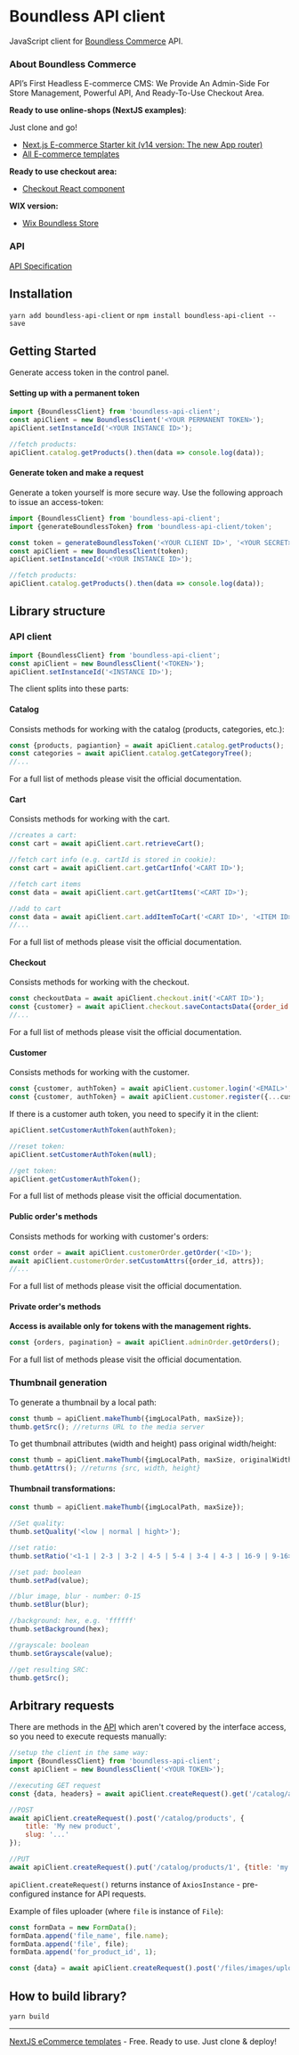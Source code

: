 # Boundless API client

JavaScript client for [Boundless Commerce](https://boundless-commerce.com/) API. 

### About Boundless Commerce

API’s First Headless E-commerce CMS: We Provide An Admin-Side For Store Management, Powerful API, And Ready-To-Use 
Checkout Area.

**Ready to use online-shops (NextJS examples)**:

Just clone and go!

- [Next.js E-commerce Starter kit (v14 version: The new App router)](https://github.com/kirill-zhirnov/nextjs-ecommerce-starter-kit)
- [All E-commerce templates](https://boundless-commerce.com/templates)

**Ready to use checkout area:**

- [Checkout React component](https://github.com/kirill-zhirnov/boundless-checkout-react)


**WIX version:**

- [Wix Boundless Store](https://www.wix.com/app-market/boundless-store)

### API

[API Specification](https://docs.boundless-commerce.com/)

## Installation

`yarn add boundless-api-client` or `npm install boundless-api-client --save`

## Getting Started

Generate access token in the control panel.

#### Setting up with a permanent token

```js
import {BoundlessClient} from 'boundless-api-client';
const apiClient = new BoundlessClient('<YOUR PERMANENT TOKEN>');
apiClient.setInstanceId('<YOUR INSTANCE ID>');

//fetch products:
apiClient.catalog.getProducts().then(data => console.log(data));
```

#### Generate token and make a request

Generate a token yourself is more secure way. Use the following approach to issue an access-token:

```js
import {BoundlessClient} from 'boundless-api-client';
import {generateBoundlessToken} from 'boundless-api-client/token';

const token = generateBoundlessToken('<YOUR CLIENT ID>', '<YOUR SECRET>', '<YOUR INSTANCE ID>');
const apiClient = new BoundlessClient(token);
apiClient.setInstanceId('<YOUR INSTANCE ID>');

//fetch products:
apiClient.catalog.getProducts().then(data => console.log(data));
```

## Library structure

### API client

```js
import {BoundlessClient} from 'boundless-api-client';
const apiClient = new BoundlessClient('<TOKEN>');
apiClient.setInstanceId('<INSTANCE ID>');
```

The client splits into these parts:

#### Catalog

Consists methods for working with the catalog (products, categories, etc.):

```js
const {products, pagiantion} = await apiClient.catalog.getProducts();
const categories = await apiClient.catalog.getCategoryTree();
//...
```

For a full list of methods please visit the official documentation.

#### Cart

Consists methods for working with the cart.

```js
//creates a cart:
const cart = await apiClient.cart.retrieveCart();

//fetch cart info (e.g. cartId is stored in cookie):
const cart = await apiClient.cart.getCartInfo('<CART ID>');

//fetch cart items
const data = await apiClient.cart.getCartItems('<CART ID>');

//add to cart
const data = await apiClient.cart.addItemToCart('<CART ID>', '<ITEM ID>', '<QTY>');
//...
```

For a full list of methods please visit the official documentation.

#### Checkout

Consists methods for working with the checkout.

```js
const checkoutData = await apiClient.checkout.init('<CART ID>');
const {customer} = await apiClient.checkout.saveContactsData({order_id: '<ORDER ID>', email: '<CUSTOMER EMAIL>'});
//...
```

For a full list of methods please visit the official documentation.

#### Customer

Consists methods for working with the customer.

```js
const {customer, authToken} = await apiClient.customer.login('<EMAIL>', '<PASS>');
const {customer, authToken} = await apiClient.customer.register({...customerData});
```

If there is a customer auth token, you need to specify it in the client:

```js
apiClient.setCustomerAuthToken(authToken);

//reset token:
apiClient.setCustomerAuthToken(null);

//get token:
apiClient.getCustomerAuthToken();
```

For a full list of methods please visit the official documentation.

#### Public order's methods

Consists methods for working with customer's orders:

```js
const order = await apiClient.customerOrder.getOrder('<ID>');
await apiClient.customerOrder.setCustomAttrs({order_id, attrs});
//...
```

For a full list of methods please visit the official documentation.

#### Private order's methods

**Access is available only for tokens with the management rights.**

```js
const {orders, pagination} = await apiClient.adminOrder.getOrders();
```

For a full list of methods please visit the official documentation.

### Thumbnail generation

To generate a thumbnail by a local path:

```js
const thumb = apiClient.makeThumb({imgLocalPath, maxSize});
thumb.getSrc(); //returns URL to the media server
```

To get thumbnail attributes (width and height) pass original width/height:

```js
const thumb = apiClient.makeThumb({imgLocalPath, maxSize, originalWidth, originalHeight});
thumb.getAttrs(); //returns {src, width, height}
```

#### Thumbnail transformations:

```js
const thumb = apiClient.makeThumb({imgLocalPath, maxSize});

//Set quality:
thumb.setQuality('<low | normal | hight>');

//set ratio:
thumb.setRatio('<1-1 | 2-3 | 3-2 | 4-5 | 5-4 | 3-4 | 4-3 | 16-9 | 9-16>');

//set pad: boolean
thumb.setPad(value);

//blur image, blur - number: 0-15
thumb.setBlur(blur);

//background: hex, e.g. 'ffffff'
thumb.setBackground(hex);

//grayscale: boolean
thumb.setGrayscale(value);

//get resulting SRC:
thumb.getSrc();
```

## Arbitrary requests

There are methods in the [API](https://docs.boundless-commerce.com/) which aren't covered by the interface access, so you need to execute requests manually:

```js
//setup the client in the same way:
import {BoundlessClient} from 'boundless-api-client';
const apiClient = new BoundlessClient('<YOUR TOKEN>');

//executing GET request
const {data, headers} = await apiClient.createRequest().get('/catalog/attributes');

//POST
await apiClient.createRequest().post('/catalog/products', {
	title: 'My new product',
	slug: '...'
});

//PUT
await apiClient.createRequest().put('/catalog/products/1', {title: 'my new title'});
```

`apiClient.createRequest()` returns instance of `AxiosInstance` - pre-configured instance for API requests.

Example of files uploader (where `file` is instance of `File`):

```js
const formData = new FormData();
formData.append('file_name', file.name);
formData.append('file', file);
formData.append('for_product_id', 1);

const {data} = await apiClient.createRequest().post('/files/images/upload', formData);
```


## How to build library?

```
yarn build
```

---

[NextJS eCommerce templates](https://boundless-commerce.com/templates) - Free. Ready to use. Just clone & deploy!